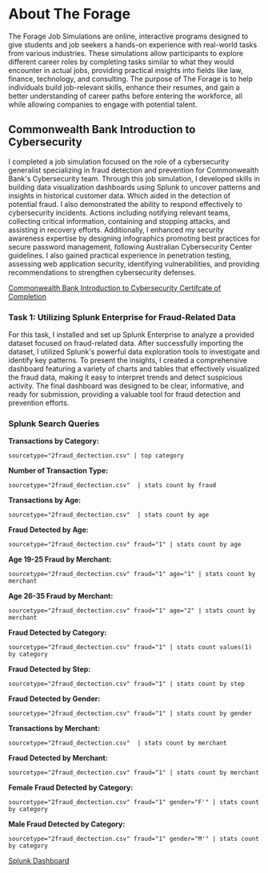 # About The Forage

The Forage Job Simulations are online, interactive programs designed to give students and job seekers a hands-on experience with real-world tasks from various industries. These simulations allow participants to explore different career roles by completing tasks similar to what they would encounter in actual jobs, providing practical insights into fields like law, finance, technology, and consulting. The purpose of The Forage is to help individuals build job-relevant skills, enhance their resumes, and gain a better understanding of career paths before entering the workforce, all while allowing companies to engage with potential talent.

## Commonwealth Bank Introduction to Cybersecurity

I completed a job simulation focused on the role of a cybersecurity generalist specializing in fraud detection and prevention for Commonwealth Bank's Cybersecurity team. Through this job simulation, I developed skills in building data visualization dashboards using Splunk to uncover patterns and insights in historical customer data. Which aided in the detection of potential fraud. I also demonstrated the ability to respond effectively to cybersecurity incidents. Actions including notifying relevant teams, collecting critical information, containing and stopping attacks, and assisting in recovery efforts. Additionally, I enhanced my security awareness expertise by designing infographics promoting best practices for secure password management, following Australian Cybersecurity Center guidelines. I also gained practical experience in penetration testing, assessing web application security, identifying vulnerabilities, and providing recommendations to strengthen cybersecurity defenses.

<a href="https://github.com/AaronRMartinez/TheForage-Commonwealth-Bank-Job-Simulation/blob/main/Commonwealth%20Bank%20Certificate%20of%20Completion.pdf">Commonwealth Bank Introduction to Cybersecurity Certifcate of Completion</a>

### Task 1: Utilizing Splunk Enterprise for Fraud-Related Data

For this task, I installed and set up Splunk Enterprise to analyze a provided dataset focused on fraud-related data. After successfully importing the dataset, I utilized Splunk's powerful data exploration tools to investigate and identify key patterns. To present the insights, I created a comprehensive dashboard featuring a variety of charts and tables that effectively visualized the fraud data, making it easy to interpret trends and detect suspicious activity. The final dashboard was designed to be clear, informative, and ready for submission, providing a valuable tool for fraud detection and prevention efforts.

### Splunk Search Queries

**Transactions by Category:**

```
sourcetype="2fraud_dectection.csv" | top category
```

**Number of Transaction Type:**

```
sourcetype="2fraud_dectection.csv"  | stats count by fraud
```

**Transactions by Age:**

```
sourcetype="2fraud_dectection.csv"  | stats count by age
```

**Fraud Detected by Age:**

```
sourcetype="2fraud_dectection.csv" fraud="1" | stats count by age
```

**Age 19-25 Fraud by Merchant:**

```
sourcetype="2fraud_dectection.csv" fraud="1" age="1" | stats count by merchant
```

**Age 26-35 Fraud by Merchant:**

```
sourcetype="2fraud_dectection.csv" fraud="1" age="2" | stats count by merchant
```

**Fraud Detected by Category:**

```
sourcetype="2fraud_dectection.csv" fraud="1" | stats count values(1) by category
```

**Fraud Detected by Step:**

```
sourcetype="2fraud_dectection.csv" fraud="1" | stats count by step
```

**Fraud Detected by Gender:**

```
sourcetype="2fraud_dectection.csv" fraud="1" | stats count by gender
```

**Transactions by Merchant:**

```
sourcetype="2fraud_dectection.csv"  | stats count by merchant
```

**Fraud Detected by Merchant:**

```
sourcetype="2fraud_dectection.csv" fraud="1" | stats count by merchant
```

**Female Fraud Detected by Category:**

```
sourcetype="2fraud_dectection.csv" fraud="1" gender="F'" | stats count by category
```

**Male Fraud Detected by Category:**

```
sourcetype="2fraud_dectection.csv" fraud="1" gender="M'" | stats count by category
```

[Splunk Dashboard](https://github.com/AaronRMartinez/TheForage-Commonwealth-Bank-Job-Simulation/blob/main/Fraud%20Detection%20Dashboard%20(2024-09-30).pdf)
